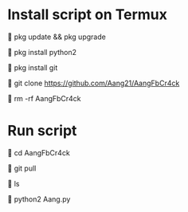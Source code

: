 # Install script on Termux

🔗 pkg update && pkg upgrade

🔗 pkg install python2

🔗 pkg install git

🔗 git clone https://github.com/Aang21/AangFbCr4ck

🔗 rm -rf AangFbCr4ck

# Run script

🔗 cd AangFbCr4ck

🔗 git pull

🔗 ls

🔗 python2 Aang.py

